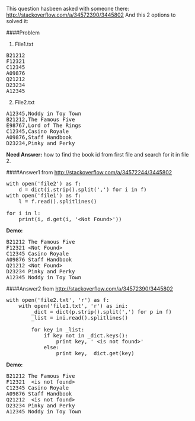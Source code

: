This question hasbeen asked with someone there: http://stackoverflow.com/a/34572390/3445802
And this 2 options to solved it:

####Problem
1. File1.txt
<pre>
B21212
F12321
C12345
A09876
Q21212
D23234
A12345
</pre>

2. File2.txt
<pre>
A12345,Noddy in Toy Town
B21212,The Famous Five
E98767,Lord of The Rings
C12345,Casino Royale
A09876,Staff Handbook
D23234,Pinky and Perky
</pre>

<b>Need Answer:</b> how to find the book id from first file and search for it in file 2.

####Answer1 from http://stackoverflow.com/a/34572244/3445802
<pre>
with open('file2') as f:
    d = dict(i.strip().split(',') for i in f)
with open('file1') as f:
    l = f.read().splitlines()

for i in l:
    print(i, d.get(i, '&lt;Not Found&gt;'))
</pre>

<b>Demo:</b>
<pre>
B21212 The Famous Five
F12321 &lt;Not Found&gt;
C12345 Casino Royale
A09876 Staff Handbook
Q21212 &lt;Not Found&gt;
D23234 Pinky and Perky
A12345 Noddy in Toy Town
</pre>

####Answer2 from http://stackoverflow.com/a/34572390/3445802
<pre>
with open('file2.txt', 'r') as f:
    with open('file1.txt', 'r') as ini:
        _dict = dict(p.strip().split(',') for p in f)
        _list = ini.read().splitlines()

        for key in _list:
            if key not in _dict.keys():
                print key, ' &lt;is not found&gt;'
            else:
                print key, _dict.get(key)
</pre>

<b>Demo:</b>
<pre>
B21212 The Famous Five     
F12321  &lt;is not found&gt;      
C12345 Casino Royale           
A09876 Staff Handbook                   
Q21212  &lt;is not found&gt; 
D23234 Pinky and Perky           
A12345 Noddy in Toy Town
</pre>

